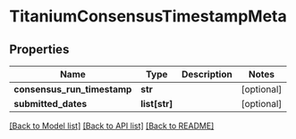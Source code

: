 # TitaniumConsensusTimestampMeta


## Properties
Name | Type | Description | Notes
------------ | ------------- | ------------- | -------------
**consensus_run_timestamp** | **str** |  | [optional] 
**submitted_dates** | **list[str]** |  | [optional] 

[[Back to Model list]](../README.md#documentation-for-models) [[Back to API list]](../README.md#documentation-for-api-endpoints) [[Back to README]](../README.md)


